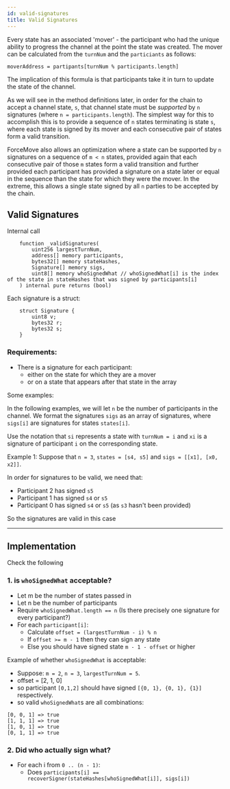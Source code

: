 ```yaml
---
id: valid-signatures
title: Valid Signatures
---
```


Every state has an associated 'mover' - the participant who had the unique ability to progress the channel at the point the state was created.
The mover can be calculated from the `turnNum` and the `particiants` as follows:

```solidity
moverAddress = partipants[turnNum % participants.length]
```

The implication of this formula is that participants take it in turn to update the state of the channel.

As we will see in the method definitions later, in order for the chain to accept a channel state, `s`, that channel state must be _supported_ by `n` signatures (where `n = participants.length`).
The simplest way for this to accomplish this is to provide a sequence of `n` states terminating is state `s`, where each state is signed by its mover and each consecutive pair of states form a valid transition.

ForceMove also allows an optimization where a state can be supported by `n` signatures on a sequence of `m < n` states, provided again that each consecutive pair of those `m` states form a valid transition and further provided each participant has provided a signature on a state later or equal in the sequence than the state for which they were the mover.
In the extreme, this allows a single state signed by all `n` parties to be accepted by the chain.

## Valid Signatures

Internal call

```solidity
    function _validSignatures(
        uint256 largestTurnNum,
        address[] memory participants,
        bytes32[] memory stateHashes,
        Signature[] memory sigs,
        uint8[] memory whoSignedWhat // whoSignedWhat[i] is the index of the state in stateHashes that was signed by participants[i]
    ) internal pure returns (bool)
```

Each signature is a struct:

```solidity
    struct Signature {
        uint8 v;
        bytes32 r;
        bytes32 s;
    }
```

### Requirements:

- There is a signature for each participant:
  - either on the state for which they are a mover
  - or on a state that appears after that state in the array

Some examples:

In the following examples, we will let `n` be the number of participants in the channel.
We format the signatures `sigs` as an array of signatures, where `sigs[i]` are signatures for states `states[i]`.

Use the notation that `si` represents a state with `turnNum = i` and `xi` is a signature of participant `i` on the corresponding state.

Example 1: Suppose that `n = 3`, `states = [s4, s5]` and `sigs = [[x1], [x0, x2]]`.

In order for signatures to be valid, we need that:

- Participant 2 has signed `s5`
- Participant 1 has signed `s4` or `s5`
- Participant 0 has signed `s4` or `s5` (as `s3` hasn't been provided)

So the signatures are valid in this case

---

## Implementation

Check the following

### 1. is `whoSignedWhat` acceptable?

- Let m be the number of states passed in
- Let n be the number of participants
- Require `whoSignedWhat.length == n` (Is there precisely one signature for every participant?)
- For each `participant[i]`:
  - Calculate `offset = (largestTurnNum - i) % n`
  - If `offset >= m - 1` then they can sign any state
  - Else you should have signed state `m - 1 - offset` or higher

Example of whether `whoSignedWhat` is acceptable:

- Suppose: `m = 2`, `n = 3`, `largestTurnNum = 5`.
- offset = [2, 1, 0]
- so participant `[0,1,2]` should have signed `[{0, 1}, {0, 1}, {1}]` respectively.
- so valid `whoSignedWhat`s are all combinations:

```
[0, 0, 1] => true
[1, 1, 1] => true
[1, 0, 1] => true
[0, 1, 1] => true
```

### 2. Did who actually sign what?

- For each i from `0 .. (n - 1)`:
  - Does `participants[i] == recoverSigner(stateHashes[whoSignedWhat[i]], sigs[i])`
